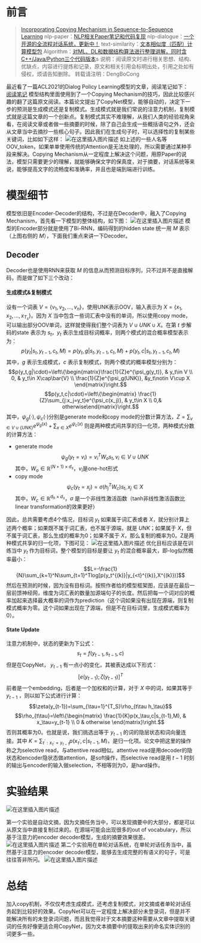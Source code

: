 
# 前言

> [Incorporating Copying Mechanism in Sequence-to-Sequence Learning](https://arxiv.org/pdf/1603.06393.pdf)
> nlp-paper：[NLP相关Paper笔记和代码复现](https://github.com/DengBoCong/nlp-paper)
> nlp-dialogue：[一个开源的全流程对话系统，更新中！](https://github.com/DengBoCong/nlp-dialogue)
> text-similarity：[文本相似度（匹配）计算模型包](https://github.com/DengBoCong/text-similarity)
> Algorithm：[对ML、DL和数据结构算法进行整理讲解，同时含C++/Java/Python三个代码版本](https://github.com/DengBoCong/Algorithm)s
> 说明：阅读原文时进行相关思想、结构、优缺点，内容进行提炼和记录，原文和相关引用会标明出处，引用之处如有侵权，烦请告知删除。
> 转载请注明：DengBoCong

最近看了一篇ACL2021的Dialog Policy Learning模型的文章，阅读笔记如下：
[阅读笔记](https://zhuanlan.zhihu.com/p/415170940)
模型结构里面使用到了一个Copying Mechanism的技巧，因此比较感兴趣的翻了这篇原文阅读。本篇论文提出了CopyNet模型，能够自动的，决定下一步的预测是生成模式还是复制模式。生成模式就是我们常说的注意力机制，复制模式就是这篇文章的一个创新点。复制模式其实不难理解，从我们人类的经验视角来看，在阅读文章或者做一些摘要的时候，除了自己会生成一些概括语句之外，还会从文章当中去摘抄一些核心句子。因此我们在生成句子时，可以选择性的复制某些关键词，比如如下这样：
![在这里插入图片描述](https://img-blog.csdnimg.cn/54e0ebaf95a94c7a8955615a558e4e6c.png?x-oss-process=image/watermark,type_ZHJvaWRzYW5zZmFsbGJhY2s,shadow_50,text_Q1NETiBAQm9Db25nLURlbmc=,size_17,color_FFFFFF,t_70,g_se,x_16)
如上述的一些人名等OOV_token，如果单单使用传统的Attention是无法处理的，所以需要通过某种手段来解决。Copying Mechanism从一定程度上解决这个问题，用原Paper的说法，模型只需要更少的理解，就能够确保文字的保真度，对于摘要，对话系统等来说，能够提高文字的流畅度和准确率，并且也是端到端进行训练。

# 模型细节
模型依旧是Encoder-Decoder的结构，不过是在Decoder中，融入了Copying Mechanism，首先看一下模型的整体结构，如下图：
![在这里插入图片描述](https://img-blog.csdnimg.cn/ff619a83e87249c7968acc8ceeb5cd14.png?x-oss-process=image/watermark,type_ZHJvaWRzYW5zZmFsbGJhY2s,shadow_50,text_Q1NETiBAQm9Db25nLURlbmc=,size_20,color_FFFFFF,t_70,g_se,x_16)
模型的Encoder部分就是使用了Bi-RNN，编码得到的hidden state 统一用 $M$ 表示（上图右侧的 $M$），下面我们重点来讲一下Decoder。
## Decoder
Decoder也是使用RNN来获取 $M$ 的信息从而预测目标序列，只不过并不是直接解码，而是做了如下三个改动：
#### 生成模式&复制模式
设有一个词表 $V=\{v_1,v_2,...,v_n\}$，使用UNK表示OOV，输入表示为 $X=\{x_1,x_2,...,x_{T_s}\}$。因为 $X$ 当中包含一些词汇表中没有的单词，所以使用copy mode，可以输出部分OOV单词，这样就使得我们整个词表为 $V\cup UNK\cup X$。在第 $t$ 步解码的state 表示为 $s_t$，$y_t$ 表示生成目标词概率，则两个模式的混合概率模型表示为：
$$p(y_t|s_t,y_{t-1},c_t,M)=p(y_t,g|s_t,y_{t-1},c_t,M)+p(y_t,c|s_t,y_{t-1},c_t,M)$$
其中，$g$ 表示生成模式，$c$ 表示复制模式，则两个模式的概率模型分别为：
$$p(y_t,g|\cdot)=\left\{\begin{matrix}\frac{1}{Z}e^{\psi_g(y_t)}, & y_t\in V \\ 0, & y_t\in X\cap\bar{V} \\ \frac{1}{Z}e^{\psi_g(UNK)}, &y_t\notin V\cup X \end{matrix}\right.$$
$$p(y_t,c|\cdot)=\left\{\begin{matrix} \frac{1}{Z}\sum_{j:x_j=y_t}e^{\psi_c(x_j)}, & y_t\in X \\ 0,& otherwise\end{matrix}\right.$$
其中，$\psi_g(\cdot),\psi_c(\cdot)$分别是generate mode和copy mode的分数计算方法，$Z=\sum_{v\in V\cup\{UNK\}}e^{\psi_g(x)}+\sum_{x\in X}e^{\psi_c(x)}$ 则是两种模式间共享的归一化项，两种模式分数的计算方法：
+ generate mode
$$\psi_g(y_t=v_i)=v_i^TW_os_t,v_i\in V\cup UNK$$
其中，$W_o\in\mathbb{R}^{(N+1)\times d_s}$，$v_i$是one-hot形式
+ copy mode
$$\psi_c(y_t=x_j)=\sigma (h_j^TW_c)s_t,x_j\in X$$
其中，$W_c\in\mathbb{R}^{d_h\times d_s}$，$\sigma$ 是一个非线性激活函数（tanh非线性激活函数比linear transformation的效果更好）

因此，总共需要考虑4个情况，目标词 $y_t$ 如果属于词汇表或者 $X$，就分别计算上述两个概率；如果既不属于词汇表，也不属于源端，就是 $UNK$；如果属于 $X$，但不属于词汇表，那么生成的概率为0；如果不属于 $X$，那么复制的概率为0。Z是两种模式共享的归一化项，下图可见：
![在这里插入图片描述](https://img-blog.csdnimg.cn/2fe1c7ecfd6348cebf8479ae9b8db101.png?x-oss-process=image/watermark,type_ZHJvaWRzYW5zZmFsbGJhY2s,shadow_50,text_Q1NETiBAQm9Db25nLURlbmc=,size_17,color_FFFFFF,t_70,g_se,x_16)
优化目标应该是在训练当中 $y_t$ 作为目标词，整个模型的目标是要让 $y_t$ 的混合概率最大，即-log似然概率最小：
$$L=-\frac{1}{N}\sum_{k=1}^N\sum_{t=1}^Tlog[p(y_t^{(k)}|y_{<t}^{(k)},X^{(k)})]$$
然后在预测的时候，因为没有目标词。按照作者给的模型框架图，应该是在最后一层前馈神经网，维度为词汇表的数量加源端句子的长度。然后把每一个词对应的概率加起来选择最大概率的词作为prediction（这个词如果没有出现在源端，则复制模式概率为零。这个词如果出现在了源端，但是不在目标词里，生成模式概率为0）。
#### State Update
注意力机制中，状态的更新为下公式：
$$s_t=f(y_{t-1},s_{t-1},c)$$
但是在CopyNet， $y_{t-1}$ 有一点小的变化，其被表达成以下形式：
$$[e(y_{t-1});\zeta(y_{t-1})]^T$$
前者是一个embedding，后者是一个加权和的计算，对于 $X$ 中的词，如果其等于 $y_{t-1}$ ，则以如下公式进行计算：
$$\zeta(y_{t-1})=\sum_{\tau=1}^{T_S}\rho_{t\tau h_\tau}$$
$$\rho_{t\tau}=\left\{\begin{matrix} \frac{1}{K}p(x_\tau,c|s_{t-1},M), & x_\tau=y_{t-1} \\ 0 & otherwise \end{matrix}\right.$$
否则其概率为0。也就是说，我们挑选出等于 $y_{t-1}$ 的词的隐层状态和词向量连接。其中 $K=\sum_{\tau^{'}:x_{\tau^{'}}=y_{t-1}}p(x_{\tau^{'}},c|s_{t-1},M)$，是归一化项。论文中把这里的操作称之为selective read，与attentive read相似。attentive read是用decoder的隐状态和encoder隐状态做attention，是soft操作，而selective read是用 $t-1$ 时刻的输出与encoder的输入做selection，不相等则为0，是hard操作。

# 实验结果
![在这里插入图片描述](https://img-blog.csdnimg.cn/d42dad7afb1b43bdb0aa3175067daca2.png?x-oss-process=image/watermark,type_ZHJvaWRzYW5zZmFsbGJhY2s,shadow_50,text_Q1NETiBAQm9Db25nLURlbmc=,size_16,color_FFFFFF,t_70,g_se,x_16)

第一个实验是自动文摘，因为文摘任务当中，可以发现摘要中的大部分，都是可以从原文当中直接复制过来的。在源端可能会出现很多的out of vocabulary，所以基于注意力的encoder decoder模型，生成的摘要效果很差。
![在这里插入图片描述](https://img-blog.csdnimg.cn/261c78e67ff14be996520b995d80083e.png?x-oss-process=image/watermark,type_ZHJvaWRzYW5zZmFsbGJhY2s,shadow_50,text_Q1NETiBAQm9Db25nLURlbmc=,size_20,color_FFFFFF,t_70,g_se,x_16)
第二个实验用在单轮对话系统，在单轮对话任务当中，虽然基于注意力的encoder decoder模型，能够去生成完整的有语义的句子，可是往往答非所问。
![在这里插入图片描述](https://img-blog.csdnimg.cn/75fa610b2e7b45d8acf18b71e352ae3e.png?x-oss-process=image/watermark,type_ZHJvaWRzYW5zZmFsbGJhY2s,shadow_50,text_Q1NETiBAQm9Db25nLURlbmc=,size_20,color_FFFFFF,t_70,g_se,x_16)
# 总结
加入copy机制，不仅仅考虑生成模式，还考虑复制模式，对文摘或者单轮对话任务起到比较好的效果。CopyNet可以在一定程度上解决部分未登录词，但是并不能解决所有的未登录词问题，而且我觉得对于文本摘要这种需要从文章中提取关键词的任务好像更适合用CopyNet，因为文本摘要中的提取出来的命名实体识别的词更多一些。
